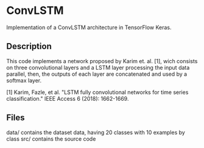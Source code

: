 # ConvLSTM
Implementation of a ConvLSTM architecture in TensorFlow Keras.

## Description
This code implements a network proposed by Karim et. al. [1], wich consists on three convolutional layers and a LSTM layer 
processing the input data parallel, then, the outputs of each layer are concatenated and used by a softmax layer.

[1] Karim, Fazle, et al. "LSTM fully convolutional networks for time series classification." IEEE Access 6 (2018): 1662-1669.

## Files
data/ contains the dataset data, having 20 classes with 10 examples by class
src/ contains the source code
